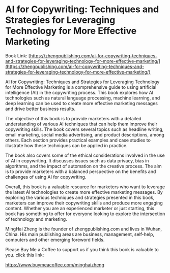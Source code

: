 # AI for Copywriting: Techniques and Strategies for Leveraging Technology for More Effective Marketing

Book Link: [https://zhengpublishing.com/ai-for-copywriting-techniques-and-strategies-for-leveraging-technology-for-more-effective-marketing/](https://zhengpublishing.com/ai-for-copywriting-techniques-and-strategies-for-leveraging-technology-for-more-effective-marketing/)

AI for Copywriting: Techniques and Strategies for Leveraging Technology for More Effective Marketing is a comprehensive guide to using artificial intelligence (AI) in the copywriting process. This book explores how AI technologies such as natural language processing, machine learning, and deep learning can be used to create more effective marketing messages and drive better business results.

The objective of this book is to provide marketers with a detailed understanding of various AI techniques that can help them improve their copywriting skills. The book covers several topics such as headline writing, email marketing, social media advertising, and product descriptions, among others. Each section provides practical examples and case studies to illustrate how these techniques can be applied in practice.

The book also covers some of the ethical considerations involved in the use of AI in copywriting. It discusses issues such as data privacy, bias in algorithms, and the impact of automation on the creative process. The aim is to provide marketers with a balanced perspective on the benefits and challenges of using AI for copywriting.

Overall, this book is a valuable resource for marketers who want to leverage the latest AI technologies to create more effective marketing messages. By exploring the various techniques and strategies presented in this book, marketers can improve their copywriting skills and produce more engaging content. Whether you are an experienced marketer or just starting, this book has something to offer for everyone looking to explore the intersection of technology and marketing.

MingHai Zheng is the founder of zhengpublishing.com and lives in Wuhan, China. His main publishing areas are business, management, self-help, computers and other emerging foreword fields.

Please Buy Me a Coffee to support us if you think this book is valuable to you. click this link:

https://www.buymeacoffee.com/minghaizheng
